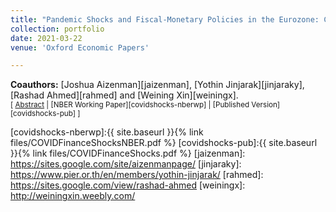 ```yaml
---
title: "Pandemic Shocks and Fiscal-Monetary Policies in the Eurozone: COVID-19 Dominance During January – June 2020"
collection: portfolio
date: 2021-03-22
venue: 'Oxford Economic Papers'

---
```


**Coauthors:** [Joshua Aizenman][jaizenman], [Yothin Jinjarak][jinjaraky], [Rashad Ahmed][rahmed] and [Weining Xin][weiningx].
<br/>
<small>[ <a href="#/" onclick="visib('covidshocks')">Abstract</a> | [NBER Working Paper][covidshocks-nberwp] | [Published Version][covidshocks-pub] ]</small>

<div id="covidshocks" style="display: none; text-align: justify; line-height: 1.2" ><small>
We compare the importance of market factors against that of coronavirus disease-19 (COVID-19) dynamics and policy responses in explaining Eurozone sovereign spreads. First, we estimate a multifactor model for changes in credit default swap (CDS) spreads over 2014 to June 2019. Then, we apply a synthetic control-type procedure to extrapolate model-implied changes in CDS. The factor model does very well over the rest of 2019 but breaks down during the pandemic, especially during March 2020. We find that the March 2020 divergence is well accounted for by COVID-specific risks and associated policies, mor- tality outcomes, and policy announcements, rather than traditional determinants. Daily CDS widening ceased almost immediately after the European Central Bank announced the Pandemic Emergency Purchase Programme, but the divergence between actual and model-implied changes persisted. This points to COVID-19 Dominance—widening spreads during the pandemic has led to unconventional monetary policies that primarily aim to mitigate short-run fears, temporarily pushing away concerns over fiscal risk.
</small><br><br/></div>

[covidshocks-nberwp]:{{ site.baseurl }}{% link files/COVIDFinanceShocksNBER.pdf %}
[covidshocks-pub]:{{ site.baseurl }}{% link files/COVIDFinanceShocks.pdf %}
[jaizenman]: https://sites.google.com/site/aizenmanpage/
[jinjaraky]: https://www.pier.or.th/en/members/yothin-jinjarak/
[rahmed]: https://sites.google.com/view/rashad-ahmed
[weiningx]: http://weiningxin.weebly.com/
